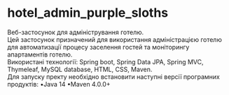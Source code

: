 # hotel_admin_purple_sloths
Веб-застосунок для адміністрування готелю.<br />
Цей застосунок призначений для використання адміністрацією готелю для автоматизації процесу заселення гостей та моніторингу апартаментів готелю.<br />
Використані технології: Spring boot, Spring Data JPA, Spring MVC, Thymeleaf, MySQL database, HTML, CSS, Maven.<br />
Для запуску пректу необхідно встановити наступні версії програмних продуктів: 
&#8226;Java 14
&#8226;Maven 4.0.0+




